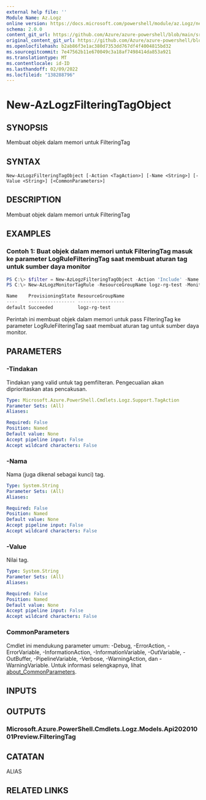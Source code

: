 ```yaml
---
external help file: ''
Module Name: Az.Logz
online version: https://docs.microsoft.com/powershell/module/az.Logz/new-AzLogzFilteringTagObject
schema: 2.0.0
content_git_url: https://github.com/Azure/azure-powershell/blob/main/src/Logz/help/New-AzLogzFilteringTagObject.md
original_content_git_url: https://github.com/Azure/azure-powershell/blob/main/src/Logz/help/New-AzLogzFilteringTagObject.md
ms.openlocfilehash: b2ab86f3e1ac380d7353dd767df4f4004815bd32
ms.sourcegitcommit: 7e47562b11e670049c3a18af7498414da853a921
ms.translationtype: MT
ms.contentlocale: id-ID
ms.lasthandoff: 02/09/2022
ms.locfileid: "138288796"
---
```

# New-AzLogzFilteringTagObject

## SYNOPSIS
Membuat objek dalam memori untuk FilteringTag

## SYNTAX

```
New-AzLogzFilteringTagObject [-Action <TagAction>] [-Name <String>] [-Value <String>] [<CommonParameters>]
```

## DESCRIPTION
Membuat objek dalam memori untuk FilteringTag

## EXAMPLES

### Contoh 1: Buat objek dalam memori untuk FilteringTag masuk ke parameter LogRuleFilteringTag saat membuat aturan tag untuk sumber daya monitor
```powershell
PS C:\> $filter = New-AzLogzFilteringTagObject -Action 'Include' -Name 'Env' -Value "Prod"
PS C:\> New-AzLogzMonitorTagRule -ResourceGroupName logz-rg-test -MonitorName pwsh-logz04 -LogRuleFilteringTag $filter

Name    ProvisioningState ResourceGroupName
----    ----------------- -----------------
default Succeeded         logz-rg-test
```

Perintah ini membuat objek dalam memori untuk pass FilteringTag ke parameter LogRuleFilteringTag saat membuat aturan tag untuk sumber daya monitor.

## PARAMETERS

### -Tindakan
Tindakan yang valid untuk tag pemfilteran.
Pengecualian akan diprioritaskan atas pencakusan.

```yaml
Type: Microsoft.Azure.PowerShell.Cmdlets.Logz.Support.TagAction
Parameter Sets: (All)
Aliases:

Required: False
Position: Named
Default value: None
Accept pipeline input: False
Accept wildcard characters: False
```

### -Nama
Nama (juga dikenal sebagai kunci) tag.

```yaml
Type: System.String
Parameter Sets: (All)
Aliases:

Required: False
Position: Named
Default value: None
Accept pipeline input: False
Accept wildcard characters: False
```

### -Value
Nilai tag.

```yaml
Type: System.String
Parameter Sets: (All)
Aliases:

Required: False
Position: Named
Default value: None
Accept pipeline input: False
Accept wildcard characters: False
```

### CommonParameters
Cmdlet ini mendukung parameter umum: -Debug, -ErrorAction, -ErrorVariable, -InformationAction, -InformationVariable, -OutVariable, -OutBuffer, -PipelineVariable, -Verbose, -WarningAction, dan -WarningVariable. Untuk informasi selengkapnya, lihat [about_CommonParameters](http://go.microsoft.com/fwlink/?LinkID=113216).

## INPUTS

## OUTPUTS

### Microsoft.Azure.PowerShell.Cmdlets.Logz.Models.Api20201001Preview.FilteringTag

## CATATAN

ALIAS

## RELATED LINKS

